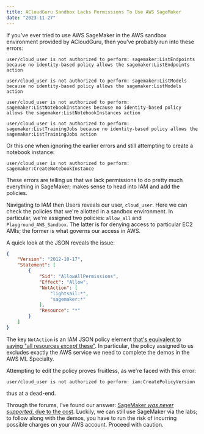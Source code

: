 ```yaml
---
title: ACloudGuru Sandbox Lacks Permissions To Use AWS SageMaker
date: "2023-11-27"
---
```


If you've ever tried to use AWS SageMaker in the AWS sandbox environment provided by ACloudGuru, then you've probably run into these errors:
```
user/cloud_user is not authorized to perform: sagemaker:ListEndpoints because no identity-based policy allows the sagemaker:ListEndpoints action
```

```
user/cloud_user is not authorized to perform: sagemaker:ListModels because no identity-based policy allows the sagemaker:ListModels action
```

```
user/cloud_user is not authorized to perform: sagemaker:ListNotebookInstances because no identity-based policy allows the sagemaker:ListNotebookInstances action
```

```
user/cloud_user is not authorized to perform: sagemaker:ListTrainingJobs because no identity-based policy allows the sagemaker:ListTrainingJobs action
```

Or this one when ignoring the earlier errors and still attempting to create a notebook instance:
```
user/cloud_user is not authorized to perform: sagemaker:CreateNotebookInstance
```

These errors are telling us that we lack permissions to do pretty much everything in SageMaker; makes sense to head into IAM and add the policies.

Navigating to IAM then Users reveals our user, `cloud_user`. Here we can check the policies that we're allotted in a sandbox environment. In particular, we're assigned two policies: `allow_all` and `Playground_AWS_Sandbox`. The latter is for denying access to particular EC2 AMIs; the former is what governs our access in AWS.

A quick look at the JSON reveals the issue:
```json
{
    "Version": "2012-10-17",
    "Statement": [
        {
            "Sid": "AllowAllPermissions",
            "Effect": "Allow",
            "NotAction": [
                "lightsail:*",
                "sagemaker:*"
            ],
            "Resource": "*"
        }
    ]
}
```

The key `NotAction` is an IAM JSON policy element [that's equivalent to saying "all resources *except* these"](https://docs.aws.amazon.com/IAM/latest/UserGuide/reference_policies_elements_notaction.html). In particular, the policy assigned to us excludes exactly the AWS service we need to complete the demos in the AWS ML Specialty.

Attempting to edit the policy proves fruitless, as we're faced with this error:
```
user/cloud_user is not authorized to perform: iam:CreatePolicyVersion
```
thus at a dead-end.

Through the forums, I've found our answer: [SageMaker *was never supported*, due to the cost](https://acloud.guru/forums/aws-certified-machine-learning-specialty/discussion/-Mg7pL4c7KK4V5ufifVX/how-to-get-around-explicit-deny-for-sagemakercreatetrainingjob?answer=-MjAFPqn0gxj4ZosMzTz). Luckily, we can still use SageMaker via the labs; to follow along with the demos, you have to run the risk of incurring possible charges on your AWS account. Proceed with caution.